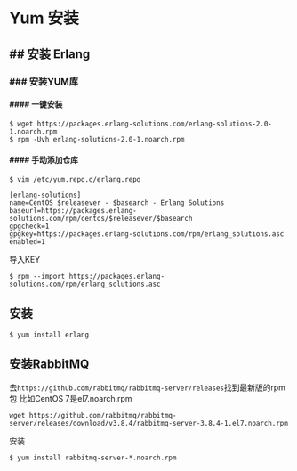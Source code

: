 # Yum 安装

## ## 安装 Erlang


### ### 安装YUM库


#### #### 一键安装

```
$ wget https://packages.erlang-solutions.com/erlang-solutions-2.0-1.noarch.rpm
$ rpm -Uvh erlang-solutions-2.0-1.noarch.rpm
```

#### #### 手动添加仓库

```
$ vim /etc/yum.repo.d/erlang.repo
```

```
[erlang-solutions]
name=CentOS $releasever - $basearch - Erlang Solutions
baseurl=https://packages.erlang-solutions.com/rpm/centos/$releasever/$basearch
gpgcheck=1
gpgkey=https://packages.erlang-solutions.com/rpm/erlang_solutions.asc
enabled=1
```

导入KEY

```
$ rpm --import https://packages.erlang-solutions.com/rpm/erlang_solutions.asc
```

## 安装

```
$ yum install erlang
```

## 安装RabbitMQ

去`https://github.com/rabbitmq/rabbitmq-server/releases`找到最新版的rpm包
比如CentOS 7是el7.noarch.rpm

```
wget https://github.com/rabbitmq/rabbitmq-server/releases/download/v3.8.4/rabbitmq-server-3.8.4-1.el7.noarch.rpm
```

安装

```
$ yum install rabbitmq-server-*.noarch.rpm
```

